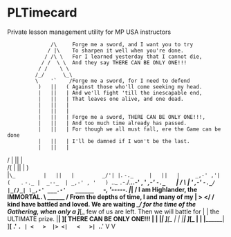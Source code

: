 # PLTimecard
Private lesson management utility for MP USA instructors

                  /\     Forge me a sword, and I want you to try
                 / |\    To sharpen it well when you're done.
                / /\ \   For I learned yesterday that I cannot die,
               / /  \ \  And they say THERE CAN BE ONLY ONE!!!
              / /    \ \
             /_/      \_\
             \    '`    /Forge me a sword, for I need to defend
              )   ||   ( Against those who'll come seeking my head.
              |   ||   | And we'll fight 'till the inescapable end,
              |   ||   | That leaves one alive, and one dead.
              |   ||   |
              |   ||   |
              |   ||   | Forge me a sword, THERE CAN BE ONLY ONE!!!,
              |   ||   | And too much time already has passed.
              |   ||   | For though we all must fall, ere the Game can be done
              |   ||   | I'll be damned if I won't be the last.
              |   ||   |
  /           |   ||   |           \
 /(           |   ||   |           )\
 |`\_         |   ||   |         _/'|
 |`. `-._     |   ||   |     _,-' ,'|
 (   ` . `-._ |  _--_  | _,-' , '   )
  `.._   ` . `-./.__.\.-' , '   _,-'
      `-._   ` | /  \ | '   _,-'
          `-._/ |_()_| \_,-'
       ___.-'   ______   `-,
      '-----.  |______|   /  I am Highlander, the IMMORTAL.
             \  ______   /   From the depths of time, I and many of my
             |  \>  </  /    kind have battled and loved. We are waiting
              \________/     for the time of the Gathering, when only a
              _]______[_     few of us are left. Then we will battle for
              |        |     the ULTIMATE prize.
              |________|
               ]______[      THERE CAN BE ONLY ONE!!!
              |        |
              |________|
              _]______[_
              |        |
              |________|
              _]______[_
              |        |
              |________|
                ]____[
              .'      `.
              | <   >  |>
             <|   <   >|
               `.____.'
                 V   V
